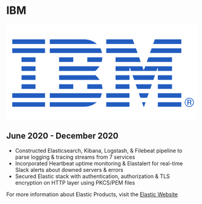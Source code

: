 # IBM
![IBM Logo](/ibm.png)
## June 2020 - December 2020

* Constructed Elasticsearch, Kibana, Logstash, & Filebeat pipeline to parse logging & tracing streams from 7 services
* Incorporated Heartbeat uptime monitoring & Elastalert for real-time Slack alerts about downed servers & errors
* Secured Elastic stack with authentication, authorization & TLS encryption on HTTP layer using PKCS/PEM files

For more information about Elastic Products, visit the [Elastic Website](https://www.elastic.co/)
